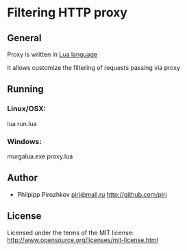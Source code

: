 # Filtering HTTP proxy

## General
Proxy is written in [Lua language](http://www.Lua.org)

It allows customize the filtering of requests passing via proxy

## Running

### Linux/OSX:
lua run.lua

### Windows:
murgalua.exe proxy.lua

## Author
* Philpipp Pirozhkov pirj@mail.ru http://github.com/pirj

## License
Licensed under the terms of the MIT license:
http://www.opensource.org/licenses/mit-license.html
